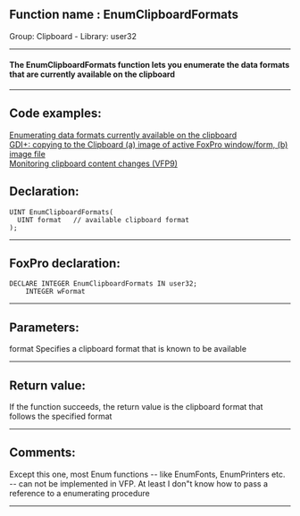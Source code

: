 
## Function name : EnumClipboardFormats
Group: Clipboard - Library: user32    
***  


#### The EnumClipboardFormats function lets you enumerate the data formats that are currently available on the clipboard
***  


## Code examples:
[Enumerating data formats currently available on the clipboard](../../samples/sample_032.md)  
[GDI+: copying to the Clipboard (a) image of active FoxPro window/form, (b) image file](../../samples/sample_457.md)  
[Monitoring clipboard content changes (VFP9)](../../samples/sample_601.md)  

## Declaration:
```foxpro  
UINT EnumClipboardFormats(
  UINT format   // available clipboard format
);  
```  
***  


## FoxPro declaration:
```foxpro  
DECLARE INTEGER EnumClipboardFormats IN user32;
	INTEGER wFormat  
```  
***  


## Parameters:
format
Specifies a clipboard format that is known to be available  
***  


## Return value:
If the function succeeds, the return value is the clipboard format that follows the specified format  
***  


## Comments:
Except this one, most Enum functions -- like EnumFonts, EnumPrinters etc. -- can not be implemented in VFP. At least I don"t know how to pass a reference to a enumerating procedure  
  
***  

